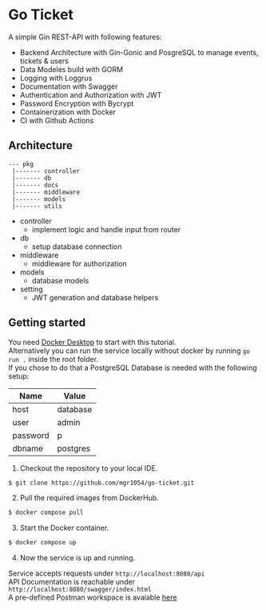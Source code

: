 # Go Ticket

A simple Gin REST-API with following features:


- Backend Architecture with Gin-Gonic and PosgreSQL to manage events, tickets & users 
- Data Modeles build with GORM
- Logging with Loggrus
- Documentation with Swagger
- Authentication and Authorization with JWT
- Password Encryption with Bycrypt
- Containerization with Docker
- CI with Github Actions

## Architecture

```
--- pkg
 |------- controller
 |------- db
 |------- docs
 |------- middleware
 |------- models
 |------- utils
```

- controller
  - implement logic and handle input from router
- db
  - setup database connection
- middleware
  - middleware for authorization
- models
  - database models
- setting
  - JWT generation and database helpers

## Getting started

You need [Docker Desktop](https://www.docker.com/products/docker-desktop/) to start with this tutorial.  
Alternatively you can run the service locally without docker by running `go run .` inside the root folder.  
If you chose to do that a PostgreSQL Database is needed with the following setup: 

| Name     | Value         |
| -------- | ------------- |
| host     | database      |
| user     | admin         |
| password | p             |
| dbname   | postgres      |

1. Checkout the repository to your local IDE. 

```sh
$ git clone https://github.com/mgr1054/go-ticket.git
```
2. Pull the required images from DockerHub. 

```sh
$ docker compose pull
```

3. Start the Docker container. 

```sh
$ docker compose up
```

4. Now the service is up and running. 

Service accepts requests under `http://localhost:8080/api`  
API Documentation is reachable under `http://localhost:8080/swagger/index.html`  
A pre-defined Postman workspace is avaiable [here](https://github.com/mgr1054/go-ticket/json/Go-Ticketpostman_collection.json)
